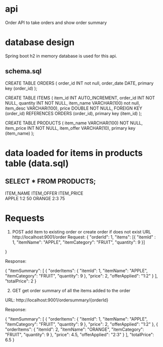 # api
Order API to take orders and show order summary

# database design
Spring boot h2 in memory database is used for this api.

schema.sql
------------------------
CREATE TABLE ORDERS
(
   order_id INT not null,
   order_date DATE,
   primary key (order_id)
);


CREATE TABLE ITEMS (
  item_id INT AUTO_INCREMENT,
  order_id INT NOT NULL,
  quantity INT NOT NULL,
  item_name VARCHAR(100) not null,
  item_desc VARCHAR(100),
  price DOUBLE NOT NULL,
  FOREIGN KEY (order_id) REFERENCES ORDERS (order_id),
  primary key (item_id)
);

CREATE TABLE PRODUCTS (
  item_name VARCHAR(100) NOT NULL,
  item_price INT NOT NULL,
  item_offer VARCHAR(10),
  primary key (item_name)
);

# data loaded for items in products table (data.sql)

SELECT * FROM PRODUCTS;
-------------------------------------
ITEM_NAME  	ITEM_OFFER  	ITEM_PRICE  
APPLE	      1:2	          50
ORANGE	    2:3	          75


# Requests

1. POST add item to existing order or create order if does not exist
URL http://localhost:9001/order
Request:
{
    "orderId": 1,
    "items": [{
    		"itemId" : 1,
    		"itemName": "APPLE",
    		"itemCategory": "FRUIT",
    		"quantity": 9
    	}]
    
}

Response:

{
    "itemSummary": [
        {
            "orderItems": {
                "itemId": 1,
                "itemName": "APPLE",
                "itemCategory": "FRUIT",
                "quantity": 9
            },
            "price": 2,
            "offerApplied": "1:2"
        }
    ],
    "totalPrice": 2
}

2. GET get order summary of all the items added to the order

URL: http://localhost:9001/ordersummary/{orderId}

Response:

{
    "itemSummary": [
        {
            "orderItems": {
                "itemId": 1,
                "itemName": "APPLE",
                "itemCategory": "FRUIT",
                "quantity": 9
            },
            "price": 2,
            "offerApplied": "1:2"
        },
        {
            "orderItems": {
                "itemId": 2,
                "itemName": "ORANGE",
                "itemCategory": "FRUIT",
                "quantity": 9
            },
            "price": 4.5,
            "offerApplied": "2:3"
        }
    ],
    "totalPrice": 6.5
}


